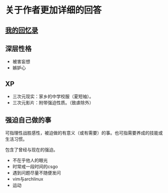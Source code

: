 # 关于作者更加详细的回答
## [我的回忆录](./memories.md)
## 深层性格
* 被害妄想
* 嫉妒心
## XP
* 三次元现实：家乡的中学校服（夏短袖）。
* 三次元影片：附带强迫性质。（致虐除外）
## 强迫自己做的事
可指理性战胜感性，被迫做的有意义（或有需要）的事。也可指需要养成的技能或生活习惯。

包含了曾经与现在的强迫。
* 不在乎他人的眼光
* 时常戒一段时间的csgo
* 遇到问题尽量不随便发问
* vim与archlinux
* 运动